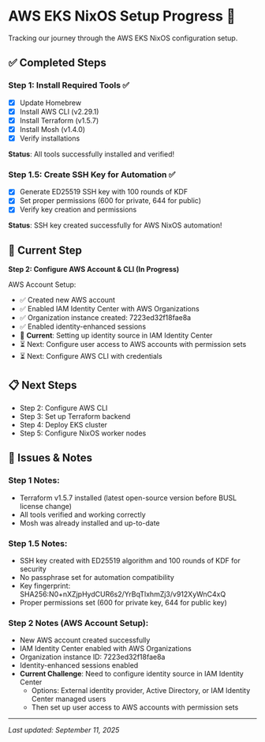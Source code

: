 # AWS EKS NixOS Setup Progress 🚀

Tracking our journey through the AWS EKS NixOS configuration setup.

## ✅ Completed Steps

### Step 1: Install Required Tools ✅
- [x] Update Homebrew
- [x] Install AWS CLI (v2.29.1)
- [x] Install Terraform (v1.5.7)
- [x] Install Mosh (v1.4.0)
- [x] Verify installations

**Status**: All tools successfully installed and verified!

### Step 1.5: Create SSH Key for Automation ✅
- [x] Generate ED25519 SSH key with 100 rounds of KDF
- [x] Set proper permissions (600 for private, 644 for public)
- [x] Verify key creation and permissions

**Status**: SSH key created successfully for AWS NixOS automation!

## 🔄 Current Step

**Step 2: Configure AWS Account & CLI (In Progress)**

AWS Account Setup:
- ✅ Created new AWS account
- ✅ Enabled IAM Identity Center with AWS Organizations
- ✅ Organization instance created: 7223ed32f18fae8a
- ✅ Enabled identity-enhanced sessions
- 🔄 **Current**: Setting up identity source in IAM Identity Center
- ⏳ Next: Configure user access to AWS accounts with permission sets
- ⏳ Next: Configure AWS CLI with credentials

## 📋 Next Steps

- Step 2: Configure AWS CLI
- Step 3: Set up Terraform backend
- Step 4: Deploy EKS cluster
- Step 5: Configure NixOS worker nodes

## 🐛 Issues & Notes

### Step 1 Notes:
- Terraform v1.5.7 installed (latest open-source version before BUSL license change)
- All tools verified and working correctly
- Mosh was already installed and up-to-date

### Step 1.5 Notes:
- SSH key created with ED25519 algorithm and 100 rounds of KDF for security
- No passphrase set for automation compatibility
- Key fingerprint: SHA256:N0+nXZjpHydCUR6s2/YrBqTlxhmZj3/v912XyWnC4xQ
- Proper permissions set (600 for private key, 644 for public key)

### Step 2 Notes (AWS Account Setup):
- New AWS account created successfully
- IAM Identity Center enabled with AWS Organizations
- Organization instance ID: 7223ed32f18fae8a
- Identity-enhanced sessions enabled
- **Current Challenge**: Need to configure identity source in IAM Identity Center
  - Options: External identity provider, Active Directory, or IAM Identity Center managed users
  - Then set up user access to AWS accounts with permission sets

---

*Last updated: September 11, 2025*
